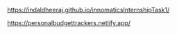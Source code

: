 https://indaldheeraj.github.io/innomaticsInternshipTask1/



https://personalbudgettrackers.netlify.app/

